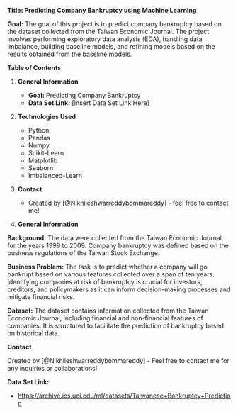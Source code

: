 **Title: Predicting Company Bankruptcy using Machine Learning**

**Goal:**
The goal of this project is to predict company bankruptcy based on the dataset collected from the Taiwan Economic Journal. The project involves performing exploratory data analysis (EDA), handling data imbalance, building baseline models, and refining models based on the results obtained from the baseline models.

**Table of Contents**

1. **General Information**
    - **Goal:** Predicting Company Bankruptcy
    - **Data Set Link:** [Insert Data Set Link Here]

2. **Technologies Used**
    - Python
    - Pandas
    - Numpy
    - Scikit-Learn
    - Matplotlib
    - Seaborn
    - Imbalanced-Learn

3. **Contact**
    - Created by [@Nikhileshwarreddybommareddy] - feel free to contact me!

4. **General Information**

**Background:**
The data were collected from the Taiwan Economic Journal for the years 1999 to 2009. Company bankruptcy was defined based on the business regulations of the Taiwan Stock Exchange.

**Business Problem:**
The task is to predict whether a company will go bankrupt based on various features collected over a span of ten years. Identifying companies at risk of bankruptcy is crucial for investors, creditors, and policymakers as it can inform decision-making processes and mitigate financial risks.

**Dataset:**
The dataset contains information collected from the Taiwan Economic Journal, including financial and non-financial features of companies. It is structured to facilitate the prediction of bankruptcy based on historical data.


**Contact**

Created by [@Nikhileshwarreddybommareddy] - Feel free to contact me for any inquiries or collaborations!

**Data Set Link:**

- https://archive.ics.uci.edu/ml/datasets/Taiwanese+Bankruptcy+Prediction